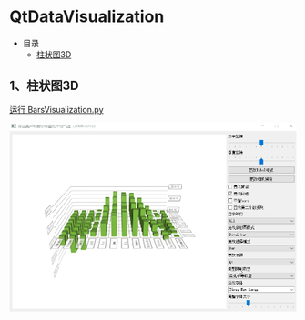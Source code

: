 # QtDataVisualization

- 目录
  - [柱状图3D](#1柱状图3D)

## 1、柱状图3D
[运行 BarsVisualization.py](BarsVisualization.py)

![BarsVisualization](ScreenShot/BarsVisualization.gif)